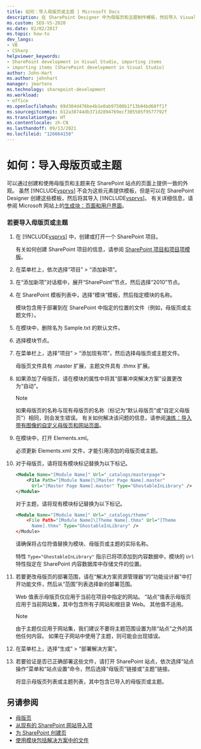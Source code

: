 ```yaml
---
title: 如何：导入母版页或主题 | Microsoft Docs
description: 在 SharePoint Designer 中为母版页和主题制作模板，然后导入 Visual Studio 以便在 SharePoint 站点的页面上提供一致的外观。
ms.custom: SEO-VS-2020
ms.date: 02/02/2017
ms.topic: how-to
dev_langs:
- VB
- CSharp
helpviewer_keywords:
- SharePoint development in Visual Studio, importing items
- importing items [SharePoint development in Visual Studio]
author: John-Hart
ms.author: johnhart
manager: jmartens
ms.technology: sharepoint-development
ms.workload:
- office
ms.openlocfilehash: 69d304d476be4b1e0ab97500b1f13b04bd68ff1f
ms.sourcegitcommit: b12a38744db371d2894769ecf305585f9577792f
ms.translationtype: HT
ms.contentlocale: zh-CN
ms.lasthandoff: 09/13/2021
ms.locfileid: "126664158"
---
```

# <a name="how-to-import-a-master-page-or-theme"></a>如何：导入母版页或主题
  可以通过创建和使用母版页和主题来在 SharePoint 站点的页面上提供一致的外观。 虽然 [!INCLUDE[vsprvs](../sharepoint/includes/vsprvs-md.md)] 不会为这些元素提供模板，但是可以在 SharePoint Designer 创建这些模板，然后将其导入 [!INCLUDE[vsprvs](../sharepoint/includes/vsprvs-md.md)]。 有关详细信息，请参阅 Microsoft 网站上的[生成块：页面和用户界面](/previous-versions/office/developer/sharepoint-2010/ee539040(v=office.14))。

### <a name="to-import-a-master-page-or-theme"></a>若要导入母版页或主题

1. 在 [!INCLUDE[vsprvs](../sharepoint/includes/vsprvs-md.md)] 中，创建或打开一个 SharePoint 项目。

     有关如何创建 SharePoint 项目的信息，请参阅 [SharePoint 项目和项目项模板](../sharepoint/sharepoint-project-and-project-item-templates.md)。

2. 在菜单栏上，依次选择“项目” > “添加新项”。

3. 在“添加新项”对话框中，展开“SharePoint”节点，然后选择“2010”节点。

4. 在 SharePoint 模板列表中，选择“模块”模板，然后指定模块的名称。

     模块包含用于部署到在 SharePoint 中指定的位置的文件（例如，母版页或主题文件）。

5. 在模块中，删除名为 Sample.txt 的默认文件。

6. 选择模块节点。

7. 在菜单栏上，选择“项目” > “添加现有项”，然后选择母版页或主题文件。

     母版页文件具有 .master 扩展，主题文件具有 .thmx 扩展。

8. 如果添加了母版页，请在模块的属性中将其“部署冲突解决方案”设置更改为“自动”。 

    > [!NOTE]
    > 如果母版页的名称与现有母版页的名称（标记为“默认母版页”或“自定义母版页”）相同，则会发生错误。 有关如何解决该问题的信息，请参阅[演练：导入带有图像的自定义母版页和网站页面](../sharepoint/walkthrough-import-a-custom-master-page-and-site-page-with-an-image.md)。

9. 在模块中，打开 Elements.xml。

     必须更新 Elements.xml 文件，才能引用添加的母版页或主题。

10. 对于母版页，请将现有模块标记替换为以下标记。

    ```xml
    <Module Name="[Module Name]" Url="_catalogs/masterpage">
        <File Path="[Module Name]\[Master Page Name].master"
          Url="[Master Page Name].master" Type="GhostableInLibrary" />
    </Module>
    ```

     对于主题，请将现有模块标记替换为以下标记。

    ```xml
    <Module Name="[Module Name]" Url="_catalogs/theme"
        <File Path="[Module Name]\[Theme Name].thmx" Url="[Theme
          Name].thmx" Type="GhostableInLibrary" />
    </Module>
    ```

     请确保将占位符值替换为模块、母版页或主题的实际名称。

     特性 `Type="GhostableInLibrary"` 指示已将项添加到内容数据中，模块的 `Url` 特性指定在 SharePoint 内容数据库中存储文件的位置。

11. 若要更改母版页的部署范围，请在“解决方案资源管理器”的“功能设计器”中打开功能文件，然后从“范围”列表选择新的部署范围。 

     Web 值表示母版页仅应用于当前在项目中指定的网站。 “站点”值表示母版页应用于当前网站集，其中包含所有子网站和根目录 Web。 其他值不适用。

    > [!NOTE]
    > 由于主题仅应用于网站集，我们建议不要将主题范围设置为除“站点”之外的其他任何内容。 如果在子网站中使用了主题，则可能会出现错误。

12. 在菜单栏上，选择“生成” > “部署解决方案”。

13. 若要验证是否已正确部署这些文件，请打开 SharePoint 站点，依次选择“站点操作”菜单和“站点设置”命令，然后选择“母版页”链接或“主题”链接。   

     将显示母版页列表或主题列表，其中包含已导入的母版页或主题。

## <a name="see-also"></a>另请参阅
- [母版页](/previous-versions/office/developer/sharepoint-2010/ms443795(v=office.14))
- [从现有的 SharePoint 网站导入项](../sharepoint/importing-items-from-an-existing-sharepoint-site.md)
- [为 SharePoint 创建页](../sharepoint/creating-pages-for-sharepoint.md)
- [使用模块包括解决方案中的文件](../sharepoint/using-modules-to-include-files-in-the-solution.md)
